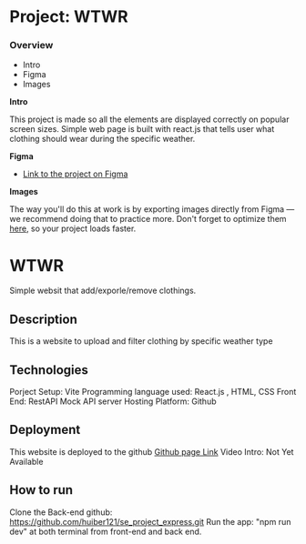 # Project: WTWR

### Overview  

* Intro  
* Figma  
* Images  
  
**Intro**
  
This project is made so all the elements are displayed correctly on popular screen sizes. Simple web page is built with react.js that tells user what clothing should wear during the specific weather.
  
**Figma**  
  
* [Link to the project on Figma](https://www.figma.com/file/bfVOvqlLmoKZ5lpro8WWBe/Sprint-14_-WTWR?t=3hvVWRz9LUFsxyNn-6)
  
**Images**  
  
The way you'll do this at work is by exporting images directly from Figma — we recommend doing that to practice more. Don't forget to optimize them [here](https://tinypng.com/), so your project loads faster. 

# WTWR

Simple websit that add/exporle/remove clothings.

## Description

This is a website to upload and filter clothing by specific weather type

## Technologies
Porject Setup: Vite
Programming language used: React.js , HTML, CSS
Front End: RestAPI
Mock API server
Hosting Platform: Github

## Deployment

This website is deployed to the github
[Github page Link](https://huiber121.github.io/se_project_react/)
Video Intro: Not Yet Available

## How to run
Clone the Back-end github: https://github.com/huiber121/se_project_express.git
Run the app:  "npm run dev" at both terminal from front-end and back end.